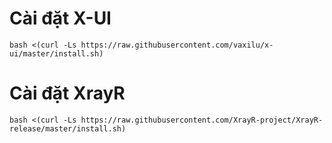 # Cài đặt X-UI
```
bash <(curl -Ls https://raw.githubusercontent.com/vaxilu/x-ui/master/install.sh)
```
# Cài đặt XrayR
```
bash <(curl -Ls https://raw.githubusercontent.com/XrayR-project/XrayR-release/master/install.sh)
```
